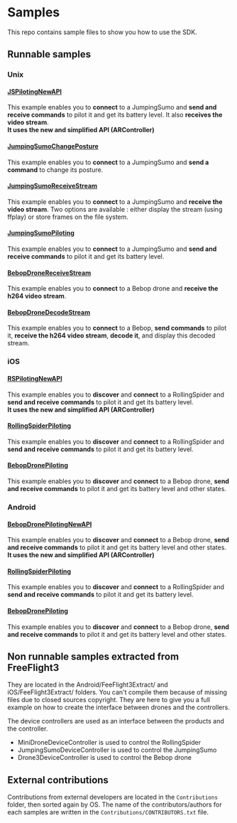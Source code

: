 Samples
=======
This repo contains sample files to show you how to use the SDK. 

Runnable samples
---------------

### Unix
#### [JSPilotingNewAPI](https://github.com/ARDroneSDK3/Samples/tree/master/Unix/JSPilotingNewAPI)
This example enables you to **connect** to a JumpingSumo and **send and receive commands** to pilot it and get its battery level. It also **receives the video stream**. <br/>**It uses the new and simplified API (ARController)**

#### [JumpingSumoChangePosture](https://github.com/ARDroneSDK3/Samples/tree/master/Unix/JumpingSumoChangePosture)
This example enables you to **connect** to a JumpingSumo and **send a command** to change its posture.

#### [JumpingSumoReceiveStream](https://github.com/ARDroneSDK3/Samples/tree/master/Unix/JumpingSumoReceiveStream)
This example enables you to **connect** to a JumpingSumo and **receive the video stream**.
Two options are available : either display the stream (using ffplay) or store frames on the file system.

#### [JumpingSumoPiloting](https://github.com/ARDroneSDK3/Samples/tree/master/Unix/JumpingSumoPiloting)
This example enables you to **connect** to a JumpingSumo and **send and receive commands** to pilot it and get its battery level.

#### [BebopDroneReceiveStream](https://github.com/ARDroneSDK3/Samples/tree/master/Unix/BebopDroneReceiveStream)
This example enables you to **connect** to a Bebop drone and **receive the h264 video stream**.

#### [BebopDroneDecodeStream](https://github.com/ARDroneSDK3/Samples/tree/master/Unix/BebopDroneDecodeStream)
This example enables you to **connect** to a Bebop, **send commands** to pilot it, **receive the h264 video stream**, **decode it**, and display this decoded stream.

### iOS
#### [RSPilotingNewAPI](https://github.com/ARDroneSDK3/Samples/tree/master/iOS/RSPilotingNewAPI)
This example enables you to **discover** and **connect** to a RollingSpider and **send and receive commands** to pilot it and get its battery level.<br/> **It uses the new and simplified API (ARController)**

#### [RollingSpiderPiloting](https://github.com/ARDroneSDK3/Samples/tree/master/iOS/RollingSpiderPiloting)
This example enables you to **discover** and **connect** to a RollingSpider and **send and receive commands** to pilot it and get its battery level.

#### [BebopDronePiloting](https://github.com/ARDroneSDK3/Samples/tree/master/iOS/BebopDronePiloting)
This example enables you to **discover** and **connect** to a Bebop drone, **send and receive commands** to pilot it and get its battery level and other states.

### Android
#### [BebopDronePilotingNewAPI](https://github.com/ARDroneSDK3/Samples/tree/master/Android/BebopDronePilotingNewAPI)
This example enables you to **discover** and **connect** to a Bebop drone, **send and receive commands** to pilot it and get its battery level and other states.<br/> **It uses the new and simplified API (ARController)**

#### [RollingSpiderPiloting](https://github.com/ARDroneSDK3/Samples/tree/master/Android/RollingSpiderPiloting)
This example enables you to **discover** and **connect** to a RollingSpider and **send and receive commands** to pilot it and get its battery level.

#### [BebopDronePiloting](https://github.com/ARDroneSDK3/Samples/tree/master/Android/BebopDronePiloting)
This example enables you to **discover** and **connect** to a Bebop drone, **send and receive commands** to pilot it and get its battery level and other states.

Non runnable samples extracted from FreeFlight3
-------------------

They are located in the Android/FeeFlight3Extract/ and iOS/FeeFlight3Extract/ folders.
You can't compile them because of missing files due to closed sources copyright. They are here to give you a full example on how to create the interface between drones and the controllers.

The device controllers are used as an interface between the products and the controller.

* MiniDroneDeviceController is used to control the RollingSpider
* JumpingSumoDeviceController is used to control the JumpingSumo
* Drone3DeviceController is used to control the Bebop drone
 

External contributions
----------------------
Contributions from external developers are located in the `Contributions` folder, then sorted again by OS.
The name of the contributors/authors for each samples are written in the `Contributions/CONTRIBUTORS.txt` file.
